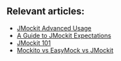 ## Relevant articles:

- [JMockit Advanced Usage](http://www.baeldung.com/jmockit-advanced-usage)
- [A Guide to JMockit Expectations](http://www.baeldung.com/jmockit-expectations)
- [JMockit 101](http://www.baeldung.com/jmockit-101)
- [Mockito vs EasyMock vs JMockit](http://www.baeldung.com/mockito-vs-easymock-vs-jmockit)
